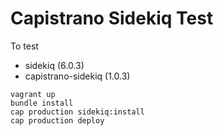 # Capistrano Sidekiq Test

To test

- sidekiq (6.0.3)
- capistrano-sidekiq (1.0.3)

```
vagrant up
bundle install
cap production sidekiq:install
cap production deploy
```
